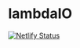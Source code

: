 # lambdaIO

[![Netlify Status](https://api.netlify.com/api/v1/badges/e5670021-a03f-42ea-9b12-0c308d0b75ee/deploy-status)](https://app.netlify.com/sites/vigilant-jang-cbd0c6/deploys)
